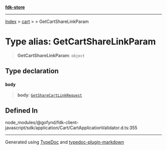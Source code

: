 [**fdk-store**](../../../README.md)
***

[Index](../../../API.md) > [cart](../../README.md) > [<internal>](../README.md) > GetCartShareLinkParam

# Type alias: GetCartShareLinkParam

> **GetCartShareLinkParam**: `object`

## Type declaration

### `body`

> **body**: [`GetShareCartLinkRequest`](type-alias.GetShareCartLinkRequest.md)

## Defined In

node\_modules/@gofynd/fdk-client-javascript/sdk/application/Cart/CartApplicationValidator.d.ts:355

***
Generated using [TypeDoc](https://typedoc.org/) and [typedoc-plugin-markdown](https://www.npmjs.com/package/typedoc-plugin-markdown)
